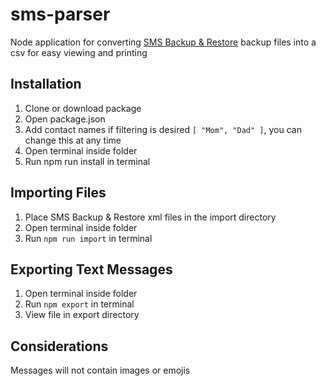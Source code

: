 # sms-parser
Node application for converting [SMS Backup &amp; Restore](https://play.google.com/store/apps/details?id=com.riteshsahu.SMSBackupRestore) backup files into a csv for easy viewing and printing

## Installation
1. Clone or download package
2. Open package.json
3. Add contact names if filtering is desired `[ "Mom", "Dad" ]`, you can change this at any time
4. Open terminal inside folder
5. Run npm run install in terminal

## Importing Files
1. Place SMS Backup & Restore xml files in the import directory
2. Open terminal inside folder
3. Run `npm run import` in terminal

## Exporting Text Messages
1. Open terminal inside folder
2. Run `npm export` in terminal
3. View file in export directory

## Considerations
Messages will not contain images or emojis